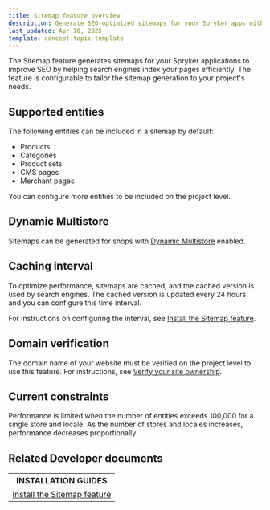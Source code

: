 ```yaml
---
title: Sitemap feature overview
description: Generate SEO-optimized sitemaps for your Spryker apps with customizable entity support, multistore compatibility, and configurable caching intervals.
last_updated: Apr 10, 2025
template: concept-topic-template
---
```



The Sitemap feature generates sitemaps for your Spryker applications to improve SEO by helping search engines index your pages efficiently. The feature is configurable to tailor the sitemap generation to your project's needs.


## Supported entities

The following entities can be included in a sitemap by default:
- Products
- Categories
- Product sets
- CMS pages
- Merchant pages

You can configure more entities to be included on the project level.

## Dynamic Multistore

Sitemaps can be generated for shops with [Dynamic Multistore](/docs/pbc/all/dynamic-multistore/{{site.version}}/dynamic-multistore.html) enabled.

## Caching interval

To optimize performance, sitemaps are cached, and the cached version is used by search engines. The cached version is updated every 24 hours, and you can configure this time interval.

For instructions on configuring the interval, see [Install the Sitemap feature](/docs/pbc/all/miscellaneous/202507.0/install-and-upgrade/install-features/install-the-sitemap-feature.html).

## Domain verification

The domain name of your website must be verified on the project level to use this feature. For instructions, see [Verify your site ownership](https://support.google.com/webmasters/answer/9008080?hl=en).


## Current constraints

Performance is limited when the number of entities exceeds 100,000 for a single store and locale. As the number of stores and locales increases, performance decreases proportionally.


## Related Developer documents

| INSTALLATION GUIDES |
|---------|
| [Install the Sitemap feature](/docs/pbc/all/miscellaneous/202507.0/install-and-upgrade/install-features/install-the-sitemap-feature.html) |


































